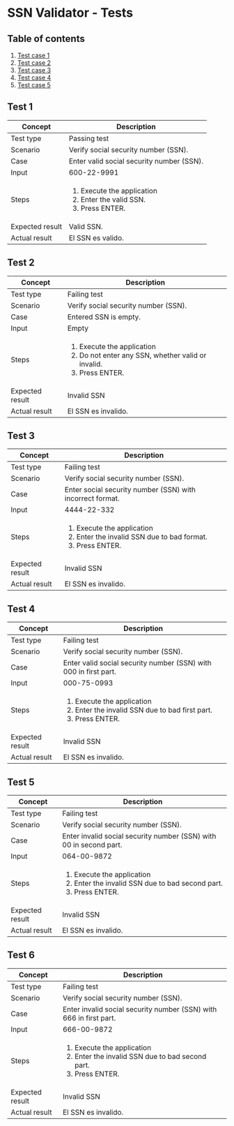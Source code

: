 
# SSN Validator - Tests

## Table of contents
1. [Test case 1](#test-1)
2. [Test case 2](#test-2)
3. [Test case 3](#test-3)
4. [Test case 4](#test-4)
5. [Test case 5](#test-5)

## Test 1
| Concept | Description |
| ----- | ----- |
| Test type | Passing test | 
| Scenario | Verify social security number (SSN). |
| Case | Enter valid social security number (SSN). |
| Input | 600-22-9991 |
| Steps | <ol><li>Execute the application</li><li>Enter the valid SSN.</li><li>Press ENTER.</li></ol>
| Expected result | Valid SSN. |
| Actual result | El SSN es valido. |

## Test 2
| Concept | Description |
| ----- | ----- |
| Test type | Failing test | 
| Scenario | Verify social security number (SSN). |
| Case | Entered SSN is empty. |
| Input | Empty |
| Steps | <ol><li>Execute the application</li><li>Do not enter any SSN, whether valid or invalid.</li><li>Press ENTER.</li></ol> |
| Expected result | Invalid SSN |
| Actual result | El SSN es invalido. |

## Test 3
| Concept | Description |
| ----- | ----- |
| Test type | Failing test | 
| Scenario | Verify social security number (SSN). |
| Case | Enter social security number (SSN) with incorrect format. |
| Input | 4444-22-332 |
| Steps | <ol><li>Execute the application</li><li>Enter the invalid SSN due to bad format.</li><li>Press ENTER.</li></ol>
| Expected result | Invalid SSN |
| Actual result | El SSN es invalido.|

## Test 4
| Concept | Description |
| ----- | ----- |
| Test type | Failing test | 
| Scenario | Verify social security number (SSN). |
| Case | Enter valid social security number (SSN) with 000 in first part. |
| Input | 000-75-0993 |
| Steps | <ol><li>Execute the application</li><li>Enter the invalid SSN due to bad first part.</li><li>Press ENTER.</li></ol>
| Expected result | Invalid SSN |
| Actual result | El SSN es invalido. |

## Test 5
| Concept | Description |
| ----- | ----- |
| Test type | Failing test | 
| Scenario | Verify social security number (SSN). |
| Case | Enter invalid social security number (SSN) with 00 in second part. |
| Input | 064-00-9872
| Steps | <ol><li>Execute the application</li><li>Enter the invalid SSN due to bad second part.</li><li>Press ENTER.</li></ol>
| Expected result | Invalid SSN|
| Actual result | El SSN es invalido.|

## Test 6
| Concept | Description |
| ----- | ----- |
| Test type | Failing test | 
| Scenario | Verify social security number (SSN). |
| Case | Enter invalid social security number (SSN) with 666 in first part. |
| Input | 666-00-9872
| Steps | <ol><li>Execute the application</li><li>Enter the invalid SSN due to bad second part.</li><li>Press ENTER.</li></ol>
| Expected result | Invalid SSN|
| Actual result | El SSN es invalido.|
